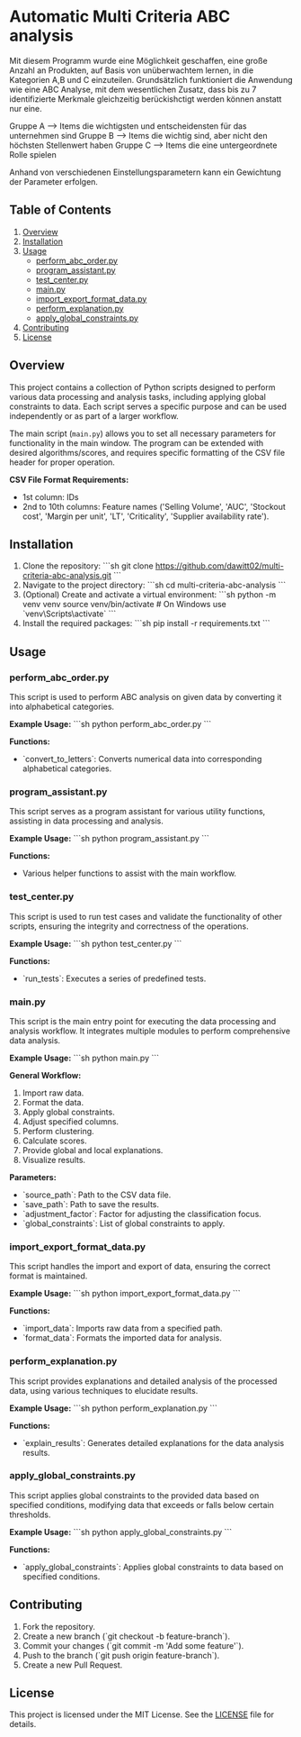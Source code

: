 
# Automatic Multi Criteria ABC analysis

Mit diesem Programm wurde eine Möglichkeit geschaffen, eine große Anzahl an Produkten, auf Basis von unüberwachtem lernen, in die Kategorien A,B und C einzuteilen. Grundsätzlich funktioniert die Anwendung wie eine ABC Analyse, mit dem wesentlichen Zusatz, dass bis zu 7 identifizierte Merkmale gleichzeitig berückishctigt werden können anstatt nur eine. 

Gruppe A --> Items die wichtigsten und entscheidensten für das unternehmen sind
Gruppe B --> Items die wichtig sind, aber nicht den höchsten Stellenwert haben
Gruppe C --> Items die eine untergeordnete Rolle spielen

Anhand von verschiedenen Einstellungsparametern kann ein Gewichtung der Parameter erfolgen.

## Table of Contents

1. [Overview](#overview)
2. [Installation](#installation)
3. [Usage](#usage)
    - [perform_abc_order.py](#perform_abc_orderpy)
    - [program_assistant.py](#program_assistantpy)
    - [test_center.py](#test_centerpy)
    - [main.py](#mainpy)
    - [import_export_format_data.py](#import_export_format_datapy)
    - [perform_explanation.py](#perform_explanationpy)
    - [apply_global_constraints.py](#apply_global_constraintspy)
4. [Contributing](#contributing)
5. [License](#license)

## Overview

This project contains a collection of Python scripts designed to perform various data processing and analysis tasks, including applying global constraints to data. Each script serves a specific purpose and can be used independently or as part of a larger workflow.

The main script (`main.py`) allows you to set all necessary parameters for functionality in the main window. The program can be extended with desired algorithms/scores, and requires specific formatting of the CSV file header for proper operation.

**CSV File Format Requirements:**
- 1st column: IDs
- 2nd to 10th columns: Feature names ('Selling Volume', 'AUC', 'Stockout cost', 'Margin per unit', 'LT', 'Criticality', 'Supplier availability rate').

## Installation

1. Clone the repository:
    \`\`\`sh
    git clone https://github.com/dawitt02/multi-criteria-abc-analysis.git
    \`\`\`
2. Navigate to the project directory:
    \`\`\`sh
    cd multi-criteria-abc-analysis
    \`\`\`
3. (Optional) Create and activate a virtual environment:
    \`\`\`sh
    python -m venv venv
    source venv/bin/activate  # On Windows use \`venv\Scripts\activate\`
    \`\`\`
4. Install the required packages:
    \`\`\`sh
    pip install -r requirements.txt
    \`\`\`

## Usage

### perform_abc_order.py

This script is used to perform ABC analysis on given data by converting it into alphabetical categories.

**Example Usage:**
\`\`\`sh
python perform_abc_order.py
\`\`\`

**Functions:**
- \`convert_to_letters\`: Converts numerical data into corresponding alphabetical categories.

### program_assistant.py

This script serves as a program assistant for various utility functions, assisting in data processing and analysis.

**Example Usage:**
\`\`\`sh
python program_assistant.py
\`\`\`

**Functions:**
- Various helper functions to assist with the main workflow.

### test_center.py

This script is used to run test cases and validate the functionality of other scripts, ensuring the integrity and correctness of the operations.

**Example Usage:**
\`\`\`sh
python test_center.py
\`\`\`

**Functions:**
- \`run_tests\`: Executes a series of predefined tests.

### main.py

This script is the main entry point for executing the data processing and analysis workflow. It integrates multiple modules to perform comprehensive data analysis.

**Example Usage:**
\`\`\`sh
python main.py
\`\`\`

**General Workflow:**
1. Import raw data.
2. Format the data.
3. Apply global constraints.
4. Adjust specified columns.
5. Perform clustering.
6. Calculate scores.
7. Provide global and local explanations.
8. Visualize results.

**Parameters:**
- \`source_path\`: Path to the CSV data file.
- \`save_path\`: Path to save the results.
- \`adjustment_factor\`: Factor for adjusting the classification focus.
- \`global_constraints\`: List of global constraints to apply.

### import_export_format_data.py

This script handles the import and export of data, ensuring the correct format is maintained.

**Example Usage:**
\`\`\`sh
python import_export_format_data.py
\`\`\`

**Functions:**
- \`import_data\`: Imports raw data from a specified path.
- \`format_data\`: Formats the imported data for analysis.

### perform_explanation.py

This script provides explanations and detailed analysis of the processed data, using various techniques to elucidate results.

**Example Usage:**
\`\`\`sh
python perform_explanation.py
\`\`\`

**Functions:**
- \`explain_results\`: Generates detailed explanations for the data analysis results.

### apply_global_constraints.py

This script applies global constraints to the provided data based on specified conditions, modifying data that exceeds or falls below certain thresholds.

**Example Usage:**
\`\`\`sh
python apply_global_constraints.py
\`\`\`

**Functions:**
- \`apply_global_constraints\`: Applies global constraints to data based on specified conditions.

## Contributing

1. Fork the repository.
2. Create a new branch (\`git checkout -b feature-branch\`).
3. Commit your changes (\`git commit -m 'Add some feature'\`).
4. Push to the branch (\`git push origin feature-branch\`).
5. Create a new Pull Request.

## License

This project is licensed under the MIT License. See the [LICENSE](LICENSE) file for details.
